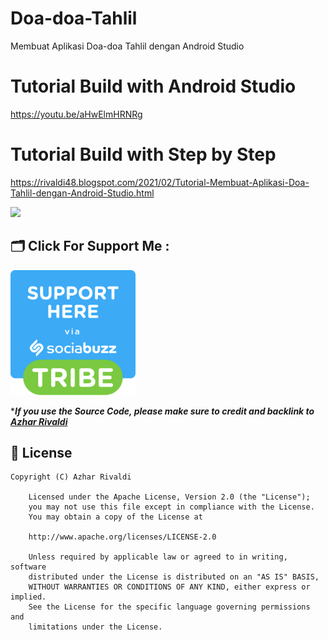 # Doa-doa-Tahlil
Membuat Aplikasi Doa-doa Tahlil dengan Android Studio

# Tutorial Build with Android Studio
https://youtu.be/aHwElmHRNRg

# Tutorial Build with Step by Step
https://rivaldi48.blogspot.com/2021/02/Tutorial-Membuat-Aplikasi-Doa-Tahlil-dengan-Android-Studio.html

<img src="https://1.bp.blogspot.com/-VPakOzBHX9M/YDRvPLXNoSI/AAAAAAAAHwU/_aIjiL8fsYs5D1wOiCBxm928qWZrM3QXwCLcBGAsYHQ/s1280/Tutorial%2BMembuat%2BAplikasi%2BDoa-doa%2BTahlil%2Bdengan%2BAndroid%2BStudio.png" data-canonical-src="https://1.bp.blogspot.com/-VPakOzBHX9M/YDRvPLXNoSI/AAAAAAAAHwU/_aIjiL8fsYs5D1wOiCBxm928qWZrM3QXwCLcBGAsYHQ/s1280/Tutorial%2BMembuat%2BAplikasi%2BDoa-doa%2BTahlil%2Bdengan%2BAndroid%2BStudio.png" style="max-width:100%;">

## 🗂 Click For Support Me :
<a href="https://sociabuzz.com/azharrvldi_/donate"> 
<img src="https://github.com/AzharRivaldi/AzharRivaldi/blob/master/Support%20Here.png" width="200" height="200"></a>

****If you use the Source Code, please make sure to credit and backlink to [Azhar Rivaldi](https://rivaldi48.blogspot.com/)***

## 📄 License

```
Copyright (C) Azhar Rivaldi

    Licensed under the Apache License, Version 2.0 (the "License");
    you may not use this file except in compliance with the License.
    You may obtain a copy of the License at

    http://www.apache.org/licenses/LICENSE-2.0

    Unless required by applicable law or agreed to in writing, software
    distributed under the License is distributed on an "AS IS" BASIS,
    WITHOUT WARRANTIES OR CONDITIONS OF ANY KIND, either express or implied.
    See the License for the specific language governing permissions and
    limitations under the License.

```

